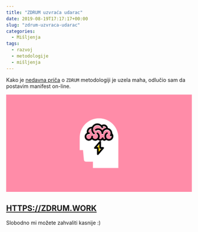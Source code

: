 ```yaml
---
title: "ZDRUM uzvraća udarac"
date: 2019-08-19T17:17:17+00:00
slug: "zdrum-uzvraca-udarac"
categories:
  - Mišljenja
tags:
  - razvoj
  - metodologije
  - mišljenja
---
```


Kako je [nedavna priča](/metodologijom-ces-me-metodologijom-cu-te/) o `ZDRUM` metodologiji je uzela maha, odlučio sam da postavim manifest on-line.
<!--more-->

![](zdrum-og.png)

## [HTTPS://ZDRUM.WORK](https://zdrum.work)

Slobodno mi možete zahvaliti kasnije :)
